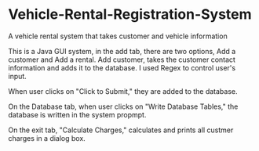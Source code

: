 # Vehicle-Rental-Registration-System
A vehicle rental system that takes customer and vehicle information

This is a Java GUI system, in the add tab, there are two options, Add a customer and Add a rental. 
Add customer, takes the customer contact information and adds it to the database. I used Regex to control user's input.

When user clicks on "Click to Submit," they are added to the database.

On the Database tab, when user clicks on "Write Database Tables," the database is written in the system propmpt.

On the exit tab, "Calculate Charges," calculates and prints all custmer charges in a dialog box.
